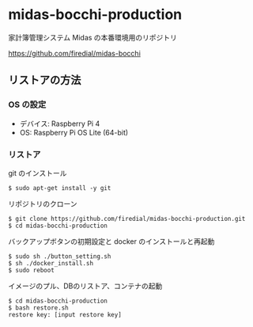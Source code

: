 # midas-bocchi-production

家計簿管理システム Midas の本番環境用のリポジトリ

https://github.com/firedial/midas-bocchi

## リストアの方法

### OS の設定

* デバイス: Raspberry Pi 4
* OS: Raspberry Pi OS Lite (64-bit)

### リストア

git のインストール

```
$ sudo apt-get install -y git
```

リポジトリのクローン

```
$ git clone https://github.com/firedial/midas-bocchi-production.git
$ cd midas-bocchi-production
```

バックアップボタンの初期設定と docker のインストールと再起動

```
$ sudo sh ./button_setting.sh
$ sh ./docker_install.sh
$ sudo reboot
```

イメージのプル、DBのリストア、コンテナの起動

```
$ cd midas-bocchi-production
$ bash restore.sh
restore key: [input restore key]
```
